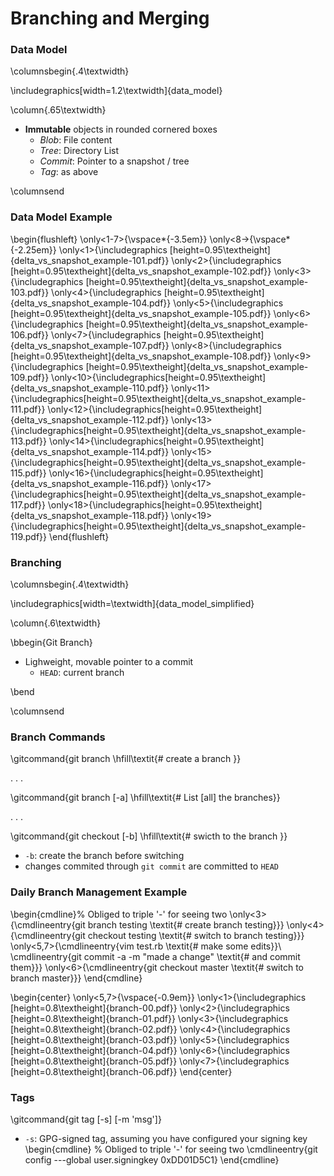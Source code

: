 # Branching and Merging

### Data Model

\columnsbegin{.4\textwidth}

\includegraphics[width=1.2\textwidth]{data_model}

\column{.65\textwidth}

* **Immutable** objects in rounded cornered boxes
    - _Blob_: File content
    - _Tree_: Directory List
	- _Commit_: Pointer to a snapshot / tree
	- _Tag_: as above

\columnsend

### Data Model Example

\begin{flushleft}
  \only<1-7>{\vspace*{-3.5em}}
  \only<8->{\vspace*{-2.25em}}
  \only<1>{\includegraphics [height=0.95\textheight]{delta_vs_snapshot_example-101.pdf}}
  \only<2>{\includegraphics [height=0.95\textheight]{delta_vs_snapshot_example-102.pdf}}
  \only<3>{\includegraphics [height=0.95\textheight]{delta_vs_snapshot_example-103.pdf}}
  \only<4>{\includegraphics [height=0.95\textheight]{delta_vs_snapshot_example-104.pdf}}
  \only<5>{\includegraphics [height=0.95\textheight]{delta_vs_snapshot_example-105.pdf}}
  \only<6>{\includegraphics [height=0.95\textheight]{delta_vs_snapshot_example-106.pdf}}
  \only<7>{\includegraphics [height=0.95\textheight]{delta_vs_snapshot_example-107.pdf}}
  \only<8>{\includegraphics [height=0.95\textheight]{delta_vs_snapshot_example-108.pdf}}
  \only<9>{\includegraphics [height=0.95\textheight]{delta_vs_snapshot_example-109.pdf}}
  \only<10>{\includegraphics[height=0.95\textheight]{delta_vs_snapshot_example-110.pdf}}
  \only<11>{\includegraphics[height=0.95\textheight]{delta_vs_snapshot_example-111.pdf}}
  \only<12>{\includegraphics[height=0.95\textheight]{delta_vs_snapshot_example-112.pdf}}
  \only<13>{\includegraphics[height=0.95\textheight]{delta_vs_snapshot_example-113.pdf}}
  \only<14>{\includegraphics[height=0.95\textheight]{delta_vs_snapshot_example-114.pdf}}
  \only<15>{\includegraphics[height=0.95\textheight]{delta_vs_snapshot_example-115.pdf}}
  \only<16>{\includegraphics[height=0.95\textheight]{delta_vs_snapshot_example-116.pdf}}
  \only<17>{\includegraphics[height=0.95\textheight]{delta_vs_snapshot_example-117.pdf}}
  \only<18>{\includegraphics[height=0.95\textheight]{delta_vs_snapshot_example-118.pdf}}
  \only<19>{\includegraphics[height=0.95\textheight]{delta_vs_snapshot_example-119.pdf}}
\end{flushleft}


### Branching

\columnsbegin{.4\textwidth}

\includegraphics[width=\textwidth]{data_model_simplified}

\column{.6\textwidth}

\bbegin{Git Branch}

* Lighweight, movable pointer to a commit
    - `HEAD`: current branch 

\bend

\columnsend


### Branch Commands

\gitcommand{git branch <name> \hfill\textit{\# create a branch <name>}}

. . . 

\gitcommand{git branch [-a] \hfill\textit{\# List [all] the branches}}

. . .

\gitcommand{git checkout [-b] <name> \hfill\textit{\# swicth to the branch <name>}}

* `-b`: create the branch before switching 
* changes commited through `git commit` are committed to `HEAD`


### Daily Branch Management Example

\begin{cmdline}% Obliged to triple '-' for seeing two
  \only<3>{\cmdlineentry{git branch testing \textit{\# create branch testing}}}
  \only<4>{\cmdlineentry{git checkout testing \textit{\# switch to branch testing}}}
  \only<5,7>{\cmdlineentry{vim test.rb \textit{\# make some edits}}\\
  \cmdlineentry{git commit -a -m "made a change"  \textit{\# and commit them}}}
  \only<6>{\cmdlineentry{git checkout master \textit{\# switch to branch master}}}
\end{cmdline}

\begin{center}
  \only<5,7>{\vspace{-0.9em}}
  \only<1>{\includegraphics [height=0.8\textheight]{branch-00.pdf}}
  \only<2>{\includegraphics [height=0.8\textheight]{branch-01.pdf}}
  \only<3>{\includegraphics [height=0.8\textheight]{branch-02.pdf}}
  \only<4>{\includegraphics [height=0.8\textheight]{branch-03.pdf}}
  \only<5>{\includegraphics [height=0.8\textheight]{branch-04.pdf}}
  \only<6>{\includegraphics [height=0.8\textheight]{branch-05.pdf}}
  \only<7>{\includegraphics [height=0.8\textheight]{branch-06.pdf}}
\end{center}





### Tags

\gitcommand{git tag [-s] <name> [-m 'msg']}

* `-s`: GPG-signed tag, assuming you have configured your signing key
\begin{cmdline} % Obliged to triple '-' for seeing two
  \cmdlineentry{git config ---global user.signingkey 0xDD01D5C1}
\end{cmdline}
